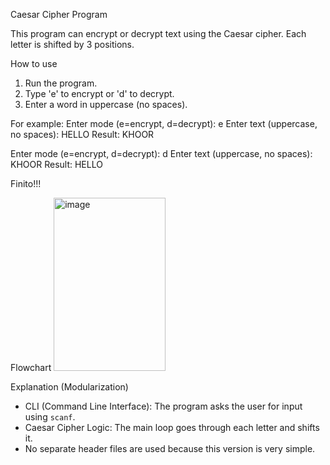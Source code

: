 Caesar Cipher Program

This program can encrypt or decrypt text using the Caesar cipher.
Each letter is shifted by 3 positions.

How to use
1. Run the program.
2. Type 'e' to encrypt or 'd' to decrypt.
3. Enter a word in uppercase (no spaces).

For example:
Enter mode (e=encrypt, d=decrypt): e
Enter text (uppercase, no spaces): HELLO
Result: KHOOR

Enter mode (e=encrypt, d=decrypt): d
Enter text (uppercase, no spaces): KHOOR
Result: HELLO

Finito!!!



Flowchart
<img width="179" height="277" alt="image" src="https://github.com/user-attachments/assets/70f8d1cc-6831-4899-b5bd-114c4a0098e2" />



Explanation (Modularization)
- CLI (Command Line Interface): The program asks the user for input using `scanf`.
- Caesar Cipher Logic: The main loop goes through each letter and shifts it.
- No separate header files are used because this version is very simple.
